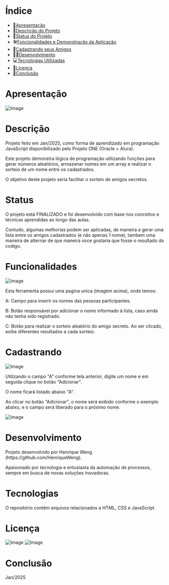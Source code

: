 # Índice 

* 📜[Apresentação](#Apresentação)
* 📝[Descrição do Projeto](#descrição)
* 🔄[Status do Projeto](#status)
* 🛠[Funcionalidades e Demonstração da Aplicação](#funcionalidades)
* 👥[Cadastrando seus Amigos](#cadastrando)
* 👨‍💻[Desenvolvimento](#desenvolvimento)
* 💻[Tecnologias Utilizadas](#tecnologias)
* 📄[Licença](#licença)
* 🎯[Conclusão](#conclusão)


# Apresentação
![Image](https://github.com/user-attachments/assets/f7dd6bc6-36af-4466-8c88-883ebe4adde4)

# Descrição
<p>Projeto feito em Jan/2025, como forma de aprendizado em programação JavaScript disponibilizado pelo Projeto ONE (Oracle + Alura).</p>
<p>Este projeto demonstra lógica de programação utilizando funções para gerar números aleatórios, armazenar nomes em um array e realizar o sorteio de um nome entre os cadastrados.</p>
<p></p>
<p>O objetivo deste projeto seria facilitar o sorteio de amigos secretos.</p>

# Status
<p>O projeto está FINALIZADO e foi desenvolvido com base nos conceitos e técnicas aprendidas ao longo das aulas.</p>
<p>Contudo, algumas melhorias podem ser aplicadas, de maneira a gerar uma lista entre os amigos cadastrados (e não apenas 1 nome), tambem uma maneira de alternar de que maneira voce gostaria que fosse o resultado do codigo.</p>

# Funcionalidades
![Image](https://github.com/user-attachments/assets/2d7690fc-fbfa-4cc5-87ae-57a5cc452171)
<p></p>
<p>Esta ferramenta possui uma pagina unica (imagem acima), onde temos:</p>
<p>A: Campo para inserir os nomes das pessoas participantes.</p>
<p>B: Botão responsável por adicionar o nome informado à lista, caso ainda não tenha sido registrado.</p>
<p>C: Botão para realizar o sorteio aleatório do amigo secreto. Ao ser clicado, exibe diferentes resultados a cada sorteio.</p>
<p></p>

# Cadastrando
![Image](https://github.com/user-attachments/assets/7281ea0f-6b0d-4e51-b778-ae11a92d8370)
<p></p>
<p>Utilizando o campo "A" conforme tela anterior, digite um nome e em seguida clique no botão "Adicionar".</p>
<p>O nome ficará listado abaixo "A".</p>
<p></p>
<p>Ao clicar no botão "Adicionar", o nome será exibido conforme o exemplo abaixo, e o campo será liberado para o próximo nome.</p>

![Image](https://github.com/user-attachments/assets/19b0105d-dbe0-4560-8779-9e717f953f6a)

# Desenvolvimento
<p>Projeto desenvolvido por Henrique Weng (https://github.com/HenriqueWeng).</p>
<p>Apaixonado por tecnologia e entusiasta da automação de processos, sempre em busca de novas soluções inovadoras.</p>

# Tecnologias
<p>O repositório contém arquivos relacionados a HTML, CSS e JavaScript.</p>

# Licença
![Image](https://github.com/user-attachments/assets/bc8f6217-fedd-48b9-9524-a89e17329ad3)
![Image](https://github.com/user-attachments/assets/c9ac9a3f-2c47-4821-b470-39e41cd52b5d)

# Conclusão
<p>Jan/2025</p> 
